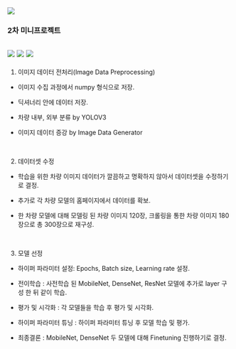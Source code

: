 <img src="https://capsule-render.vercel.app/api?type=waving&color=auto&height=200&section=header&text=2ndMiniProject&fontSize=90" />

### 2차 미니프로젝트

<img src="https://img.shields.io/badge/Python-3776AB?style=flat&logo=Python&logoColor=white"/> <img src="https://img.shields.io/badge/Jupyter-F37626?style=flat&logo=Jupyter&logoColor=white"/> <img src="https://img.shields.io/badge/Kakao-FFCD00?style=flat&logo=Kakao&logoColor=white"/>
---

1. 이미지 데이터 전처리(Image Data Preprocessing)
 
 + 이미지 수집 과정에서 numpy 형식으로 저장.
 
 + 딕셔너리 안에 데이터 저장.
 
 + 차량 내부, 외부 분류 by YOLOV3
 
 + 이미지 데이터 증강 by Image Data Generator

<br>

2. 데이터셋 수정

 + 학습을 위한 차량 이미지 데이터가 깔끔하고 명확하지 않아서 데이터셋을 수정하기로 결정.

 + 추가로 각 차량 모델의 홈페이지에서 데이터를 확보.

 + 한 차량 모델에 대해 모델링 된 차량 이미지 120장, 크롤링을 통한 차량 이미지 180장으로 총 300장으로 재구성.

<br>

3. 모델 선정

 + 하이퍼 파라미터 설정: Epochs, Batch size, Learning rate 설정.

 + 전이학습 : 사전학습 된 MobileNet, DenseNet, ResNet 모델에 추가로 layer 구성 한 뒤 같이 학습.

 + 평가 및 시각화 : 각 모델들을 학습 후 평가 및 시각화.

 + 하이퍼 파라미터 튜닝 : 하이퍼 파라미터 튜닝 후 모델 학습 및 평가.

 + 최종결론 : MobileNet, DenseNet 두 모델에 대해 Finetuning 진행하기로 결정.

